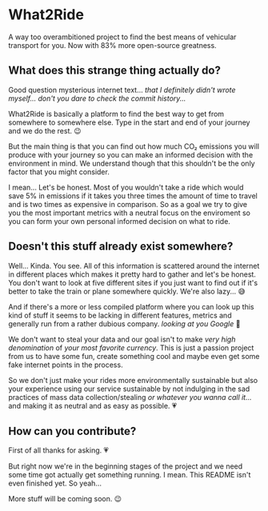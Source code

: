# What2Ride

A way too overambitioned project to find the best means of vehicular transport for you.
Now with 83% more open-source greatness.

## What does this strange thing actually do?

Good question mysterious internet text... *that I definitely didn't wrote myself... don't you dare to check the commit history...*

What2Ride is basically a platform to find the best way to get from somewhere to somewhere else.
Type in the start and end of your journey and we do the rest. 😉

But the main thing is that you can find out how much CO₂ emissions you will produce with your journey so you can make an informed decision with the environment in mind.
We understand though that this shouldn't be the only factor that you might consider.

I mean... Let's be honest.
Most of you wouldn't take a ride which would save 5% in emissions if it takes you three times the amount of time to travel and is two times as expensive in comparison.
So as a goal we try to give you the most important metrics with a neutral focus on the enviroment so you can form your own personal informed decision on what to ride.

## Doesn't this stuff already exist somewhere?

Well... Kinda.
You see. All of this information is scattered around the internet in different places which makes it pretty hard to gather and let's be honest.
You don't want to look at five different sites if you just want to find out if it's better to take the train or plane somewhere quickly.
We're also lazy... 😅

And if there's a more or less compiled platform where you can look up this kind of stuff it seems to be lacking in different features, metrics and generally run from a rather dubious company. *looking at you Google* 👀

We don't want to steal your data and our goal isn't to make *very high denomination* of *your most favorite currency*.
This is just a passion project from us to have some fun, create something cool and maybe even get some fake internet points in the process.

So we don't just make your rides more environmentally sustainable but also your experience using our service sustainable by not indulging in the sad practices of mass data collection/stealing *or whatever you wanna call it...* and making it as neutral and as easy as possible. 💗

## How can you contribute?

First of all thanks for asking. 💗

But right now we're in the beginning stages of the project and we need some time got actually get something running.
I mean. This README isn't even finished yet.
So yeah...

More stuff will be coming soon. 😉
